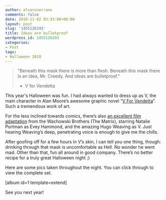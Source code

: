```yaml
---
author: alvaroserrano
comments: false
date: 2010-11-02 03:43:00+00:00
layout: post
slug: '1455126193'
title: Ideas are bulletproof
wordpress_id: 1455126193
categories:
- Post
tags:
- Halloween 2010
---
```


<blockquote>"Beneath this mask there is more than flesh. Beneath this mask there is an idea, Mr. Creedy. And ideas are bulletproof."

- V for Vendetta</blockquote>


This year's Halloween was fun. I had always wanted to dress up as V, the main character in Alan Moore’s awesome graphic novel “[V For Vendetta](http://www.amazon.com/V-Vendetta-Alan-Moore/dp/1401207928/ref=tmm_hrd_title_0?ie=UTF8&qid=1288639805&sr=8-5)”. Such a tremendous work of art.

For the less inclined towards comics, there’s also [an excellent film adaptation](http://www.imdb.com/title/tt0434409/) from the Wachowski Brothers (The Matrix), starring Natalie Portman as Evey Hammond, and the amazing Hugo Weaving as V. Just hearing Weaving’s deep, penetrating voice is enough to give me the chills.

After goofing off for a few hours in V’s skin, I can tell you one thing, though: drinking through that mask is uncomfortable as Hell. No wonder he went mad. Other than that, fun all around in good company. There’s no better recipe for a truly great Halloween night ;)

Here are some pics taken throughout the night. You can click through to view the complete set.

[album id=1 template=extend]

See you next year!

